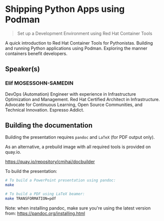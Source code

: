 Shipping Python Apps using Podman
=================================

> Set up a Development Environment using Red Hat Container Tools

A quick introduction to Red Hat Container Tools for Pythonistas.
Building and running Python applications using Podman.
Exploring the manner containers benefit developers.

Speaker(s)
---------

### Elif MOSESSOHN-SAMEDIN

DevOps (Automation) Engineer with experience in Infrastructure Optimization and Management. Red Hat Certified Architect in Infrastructure. Advocate for Continuous Learning, Open Source Communities, and Technical Innovation. Espresso Addict.


Building the documentation
--------------------------

Building the presentation requires `pandoc` and `LaTeX` (for PDF output only).

As an alternative, a prebuild image with all required tools is provided on quay.io.

https://quay.io/repository/cmihai/docbuilder

To build the presentation:

```bash
# To build a PowerPoint presentation using pandoc:
make

# To build a PDF using LaTeX beamer:
make TRANSFORMATION=pdf
```

Note: when installing pandoc, make sure you're using the latest version from: https://pandoc.org/installing.html
